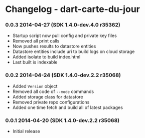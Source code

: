 # Changelog - dart-carte-du-jour

### 0.0.3 2014-04-27 (SDK 1.4.0-dev.4.0 r35362)

- Startup script now pull config and private key files
- Removed all print calls
- Now pushes results to datastore entities
- Datastore entities include uri to build logs on cloud storage
- Added isolate to build index.html
- Last built is indexable

### 0.0.2 2014-04-24 (SDK 1.4.0-dev.2.2 r35068)

- Added `Version` object
- Removed all code of `--mode` commands
- Added storage class for datastore 
- Removed private repo configurations 
- Added one time fetch and build all of latest packages

### 0.0.1 2014-04-20 (SDK 1.4.0-dev.2.2 r35068)

- Initial release